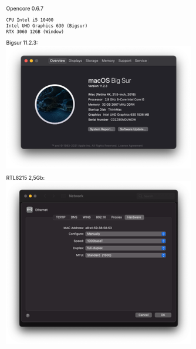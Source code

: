 Opencore 0.6.7

```Main B460M Steel Legend
CPU Intel i5 10400 
Intel UHD Graphics 630 (Bigsur)
RTX 3060 12GB (Window)
```

Bigsur 11.2.3: 
![alt text](https://github.com/thinhly-lifetechvn/macos_efi/blob/master/AsrockB460M_10400_UHD630_Opencore/Screen%20Shot%202021-04-17%20at%2015.00.20.png "")

RTL8215 2,5Gb: 
![alt text](https://github.com/thinhly-lifetechvn/macos_efi/blob/master/AsrockB460M_10400_UHD630_Opencore/Screen%20Shot%202021-04-17%20at%2015.12.35.png "")
